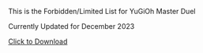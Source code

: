 This is the Forbidden/Limited List for YuGiOh Master Duel

Currently Updated for December 2023

[Click to Download](https://github.com/MiaoVtuber/MasterDuelBanlistForEDOPro/December2023MasterDuel)
